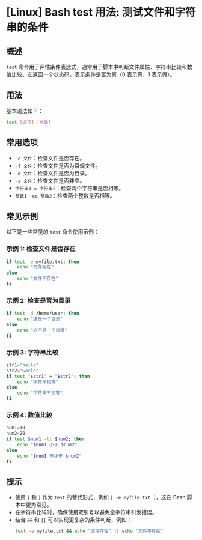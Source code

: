 # [Linux] Bash test 用法: 测试文件和字符串的条件

## 概述
`test` 命令用于评估条件表达式，通常用于脚本中判断文件属性、字符串比较和数值比较。它返回一个状态码，表示条件是否为真（0 表示真，1 表示假）。

## 用法
基本语法如下：
```bash
test [选项] [参数]
```

## 常用选项
- `-e 文件`：检查文件是否存在。
- `-f 文件`：检查文件是否为常规文件。
- `-d 文件`：检查文件是否为目录。
- `-s 文件`：检查文件是否非空。
- `字符串1 = 字符串2`：检查两个字符串是否相等。
- `整数1 -eq 整数2`：检查两个整数是否相等。

## 常见示例
以下是一些常见的 `test` 命令使用示例：

### 示例 1: 检查文件是否存在
```bash
if test -e myfile.txt; then
    echo "文件存在"
else
    echo "文件不存在"
fi
```

### 示例 2: 检查是否为目录
```bash
if test -d /home/user; then
    echo "这是一个目录"
else
    echo "这不是一个目录"
fi
```

### 示例 3: 字符串比较
```bash
str1="hello"
str2="world"
if test "$str1" = "$str2"; then
    echo "字符串相等"
else
    echo "字符串不相等"
fi
```

### 示例 4: 数值比较
```bash
num1=10
num2=20
if test $num1 -lt $num2; then
    echo "$num1 小于 $num2"
else
    echo "$num1 不小于 $num2"
fi
```

## 提示
- 使用 `[` 和 `]` 作为 `test` 的替代形式，例如 `[ -e myfile.txt ]`，这在 Bash 脚本中更为常见。
- 在字符串比较时，确保使用双引号以避免空字符串引发错误。
- 结合 `&&` 和 `||` 可以实现更复杂的条件判断，例如：
  ```bash
  test -e myfile.txt && echo "文件存在" || echo "文件不存在"
  ```